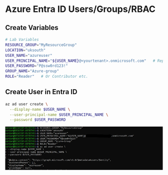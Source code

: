 # Azure Entra ID Users/Groups/RBAC 

## Create Variables 
```bash
# Lab Variables
RESOURCE_GROUP="MyResourceGroup"
LOCATION="uksouth"
USER_NAME="azureuser"
USER_PRINCIPAL_NAME="${USER_NAME}@<yourtenant>.onmicrosoft.com"   # Replace <yourtenant>
USER_PASSWORD="P@ssw0rd123!"  
GROUP_NAME="Azure-group"
ROLE="Reader"   # Or Contributor etc.
```

## Create User in Entra ID
```bash
az ad user create \
  --display-name $USER_NAME \
  --user-principal-name $USER_PRINCIPAL_NAME \
  --password $USER_PASSWORD
```
![create variables and users](screenshots/user-bash.jpg)

